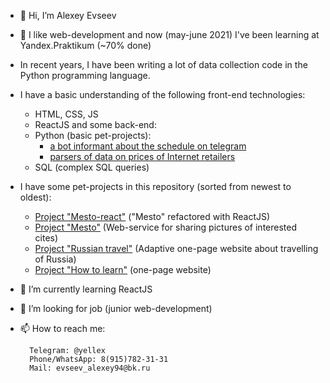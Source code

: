 - 👋 Hi, I’m Alexey Evseev
- 👀 I like web-development and now (may-june 2021) I've been learning at Yandex.Praktikum (~70% done)
- In recent years, I have been writing a lot of data collection code in the Python programming language.
- I have a basic understanding of the following front-end technologies:
    - HTML, CSS, JS
    - ReactJS
  and some back-end:
    - Python (basic pet-projects): 
       - [a bot informant about the schedule on telegram](https://github.com/yelex/ranepa_bot)
       - [parsers of data on prices of Internet retailers](https://github.com/yelex/ane_django)
    - SQL (complex SQL queries)
- I have some pet-projects in this repository (sorted from newest to oldest):
    - [Project "Mesto-react"](https://github.com/yelex/mesto-react) ("Mesto" refactored with ReactJS)
    - [Project "Mesto"](https://github.com/yelex/mesto) (Web-service for sharing pictures of interested cites)
    - [Project "Russian travel"](https://github.com/yelex/russian-travel) (Adaptive one-page website about travelling of Russia)
    - [Project "How to learn"](https://github.com/yelex/how-to-learn) (one-page website)
    
- 🌱 I’m currently learning ReactJS
- 💞️ I’m looking for job (junior web-development)
- 📫 How to reach me:
        
        Telegram: @yellex
        Phone/WhatsApp: 8(915)782-31-31 
        Mail: evseev_alexey94@bk.ru

<!---
yelex/yelex is a ✨ special ✨ repository because its `README.md` (this file) appears on your GitHub profile.
You can click the Preview link to take a look at your changes.
--->

